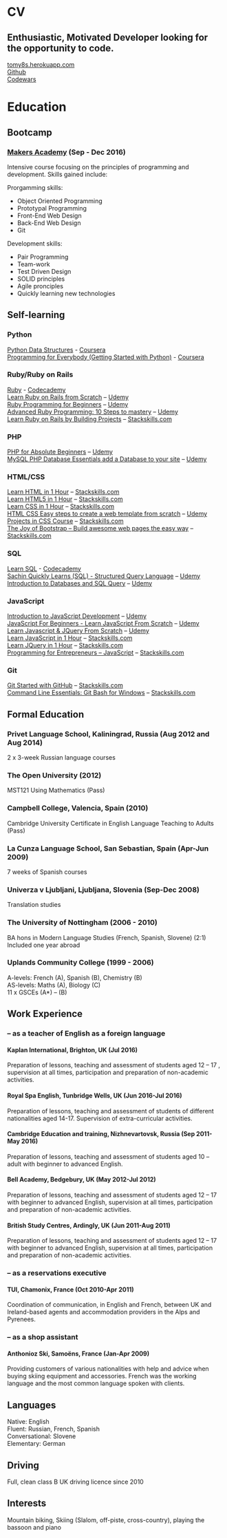 # CV

## Enthusiastic, Motivated Developer looking for the opportunity to code.
 
[tomy8s.herokuapp.com](http://tomy8s.herokuapp.com)  
[Github](https://github.com/tomy8s)  
[Codewars](https://www.codewars.com/users/Tomy8s)


Education
=

## Bootcamp
### [Makers Academy](http://www.makersacademy.com/about-us/) (Sep - Dec 2016)
Intensive course focusing on the principles of programming and development. Skills gained include:

Prorgamming skills:
+ Object Oriented Programming
+ Prototypal Programming
+ Front-End Web Design
+ Back-End Web Design
+ Git

Development skills:
+ Pair Programming
+ Team-work
+ Test Driven Design
+ SOLID principles
+ Agile pronciples
+ Quickly learning new technologies


## Self-learning
### Python
[Python Data Structures](https://www.coursera.org/learn/python-data) - [Coursera](https://www.coursera.org/)  
[Programming for Everybody (Getting Started with Python)](https://www.coursera.org/learn/python) - [Coursera](https://www.coursera.org/)  
### Ruby/Ruby on Rails
[Ruby](https://www.codecademy.com/learn/ruby) - [Codecademy](https://www.codecademy.com/Tomy8s)  
[Learn Ruby on Rails from Scratch](https://www.udemy.com/learn-ruby-on-rails-from-scratch/learn/v4/) – [Udemy](https://www.udemy.com/user/tom-yates/)  
[Ruby Programming for Beginners](https://www.udemy.com/learn-ruby-programming-in-ten-easy-steps/learn/v4/overview) – [Udemy](https://www.udemy.com/user/tom-yates/)    
[Advanced Ruby Programming: 10 Steps to mastery](https://www.udemy.com/expert-ruby-programming-ten-steps-to-mastery/learn/v4/overview) – [Udemy](https://www.udemy.com/user/tom-yates/)    
[Learn Ruby on Rails by Building Projects](https://stackskills.com/p/learn-ruby-on-rails-by-building-projects) – [Stackskills.com](https://stackskills.com/)  
### PHP
[PHP for Absolute Beginners](https://www.udemy.com/getting-started-with-php-programming/learn/v4/) – [Udemy](https://www.udemy.com/user/tom-yates/)    
[MySQL PHP Database Essentials add a Database to your site](https://www.udemy.com/mysql-php-database-essentials-add-a-database-to-your-site/learn/v4/overview) – [Udemy](https://www.udemy.com/user/tom-yates/)    
### HTML/CSS
[Learn HTML in 1 Hour](https://www.udemy.com/getting-started-with-php-programming/learn/v4/) – [Stackskills.com](https://stackskills.com/)  
[Learn HTML5 in 1 Hour](https://stackskills.com/p/learn-html-5-in-1-hour) – [Stackskills.com](https://stackskills.com/)  
[Learn CSS in 1 Hour](https://stackskills.com/p/1-hour-css) – [Stackskills.com](https://stackskills.com/)  
[HTML CSS Easy steps to create a web template from scratch](https://stackskills.com/p/1-hour-css) – [Udemy](https://www.udemy.com/user/tom-yates/)    
[Projects in CSS Course](https://stackskills.com/p/projects-in-css) – [Stackskills.com](https://stackskills.com/)  
[The Joy of Bootstrap – Build awesome web pages the easy way](https://stackskills.com/p/joy-of-bootstrap) – [Stackskills.com](https://stackskills.com/)  
### SQL
[Learn SQL](https://www.codecademy.com/learn/learn-sql) - [Codecademy](https://www.codecademy.com/Tomy8s)  
[Sachin Quickly Learns (SQL) - Structured Query Language](https://www.udemy.com/sachin-quickly-learns-sql/learn/v4/) – [Udemy](https://www.udemy.com/user/tom-yates/)    
[Introduction to Databases and SQL Query](https://www.udemy.com/introduction-to-databases-and-sql-querying/learn/v4/) – [Udemy](https://www.udemy.com/user/tom-yates/)    
### JavaScript
[Introduction to JavaScript Development](https://www.udemy.com/refactoru-intro-js/learn/v4/) – [Udemy](https://www.udemy.com/user/tom-yates/)    
[JavaScript For Beginners - Learn JavaScript From Scratch](https://www.udemy.com/javascript-for-beginners-learn-javascript-from-scratch/learn/v4/overview) – [Udemy](https://www.udemy.com/user/tom-yates/)    
[Learn Javascript & JQuery From Scratch](https://www.udemy.com/learn-javascript-jquery-from-scratch/learn/v4/) – [Udemy](https://www.udemy.com/user/tom-yates/)    
[Learn JavaScript in 1 Hour](https://stackskills.com/p/1-hour-javascript) – [Stackskills.com](https://stackskills.com/)  
[Learn JQuery in 1 Hour](https://stackskills.com/p/1-hour-jquery) – [Stackskills.com](https://stackskills.com/)  
[Programming for Entrepreneurs – JavaScript](https://stackskills.com/p/javascript-tutorial) – [Stackskills.com](https://stackskills.com/)  
### Git
[Git Started with GitHub](https://stackskills.com/p/git-started-with-github) – [Stackskills.com](https://stackskills.com/)  
[Command Line Essentials: Git Bash for Windows](https://stackskills.com/p/git-bash) – [Stackskills.com](https://stackskills.com/)  


## Formal Education
### Privet Language School, Kaliningrad, Russia (Aug 2012 and Aug 2014)
2 x 3-week Russian language courses
### The Open University (2012)
MST121 Using Mathematics (Pass)
### Campbell College, Valencia, Spain (2010)
Cambridge University Certificate in English Language Teaching to Adults (Pass)
### La Cunza Language School,  San Sebastian, Spain (Apr-Jun 2009)
7 weeks of Spanish courses
### Univerza v Ljubljani, Ljubljana, Slovenia (Sep-Dec 2008)
Translation studies
### The University of Nottingham (2006 - 2010)
BA hons in Modern Language Studies (French, Spanish, Slovene) (2:1)  
Included one year abroad 
### Uplands Community College (1999 - 2006)
A-levels: French (A), Spanish (B), Chemistry (B)  
AS-levels: Maths (A), Biology (C)  
11 x GSCEs (A*) – (B)

## Work Experience
### – as a teacher of English as a foreign language
#### Kaplan International, Brighton, UK (Jul 2016)   
Preparation of lessons, teaching and assessment of students aged 12 – 17 , supervision 	at all times, participation and preparation of non-academic activities.  
#### Royal Spa English, Tunbridge Wells, UK (Jun 2016-Jul 2016)
Preparation of lessons, teaching and assessment of students of different nationalities 	aged 14-17. Supervision of extra-curricular activities.  
#### Cambridge Education and training, Nizhnevartovsk, Russia (Sep 2011-May 2016)
Preparation of lessons, teaching and assessment of students aged 10 – adult with beginner to advanced English.
#### Bell Academy, Bedgebury, UK (May 2012-Jul 2012)
Preparation of lessons, teaching and assessment of students aged 12 – 17 with beginner to advanced English, supervision at all times, participation and preparation of non-academic activities.
#### British Study Centres, Ardingly, UK (Jun 2011-Aug 2011)
Preparation of lessons, teaching and assessment of students aged 12 – 17 with beginner to advanced English, supervision at all times, participation and preparation of non-academic activities.
### – as a reservations executive
#### TUI, Chamonix, France (Oct 2010-Apr 2011)
Coordination of communication, in English and French, between UK and Ireland-based agents and accommodation providers in the Alps and Pyrenees.
### – as a shop assistant
#### Anthonioz Ski, Samoëns, France (Jan-Apr 2009)
Providing customers of various nationalities with help and advice when buying skiing equipment and accessories. French was the working language and the most common language spoken with clients.

## Languages
Native: English  
Fluent: Russian, French, Spanish  
Conversational: Slovene  
Elementary: German
## Driving
Full, clean class B UK driving licence since 2010
## Interests
Mountain biking, Skiing (Slalom, off-piste, cross-country), playing the bassoon and piano
